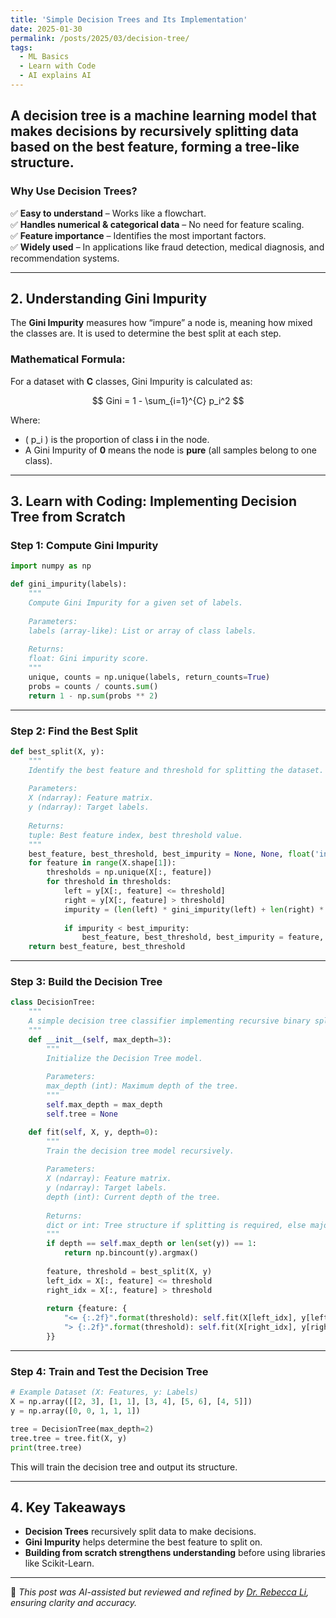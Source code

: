 ```yaml
---
title: 'Simple Decision Trees and Its Implementation'
date: 2025-01-30
permalink: /posts/2025/03/decision-tree/
tags:
  - ML Basics
  - Learn with Code
  - AI explains AI
---
```


A **decision tree** is a machine learning model that makes decisions by recursively splitting data based on the best feature, forming a tree-like structure.
---

### **Why Use Decision Trees?**
✅ **Easy to understand** – Works like a flowchart.  
✅ **Handles numerical & categorical data** – No need for feature scaling.  
✅ **Feature importance** – Identifies the most important factors.  
✅ **Widely used** – In applications like fraud detection, medical diagnosis, and recommendation systems.

---
## **2. Understanding Gini Impurity**
The **Gini Impurity** measures how “impure” a node is, meaning how mixed the classes are. It is used to determine the best split at each step.

### **Mathematical Formula:**
For a dataset with **C** classes, Gini Impurity is calculated as:

$$ Gini = 1 - \sum_{i=1}^{C} p_i^2 $$

Where:
- \( p_i \) is the proportion of class **i** in the node.
- A Gini Impurity of **0** means the node is **pure** (all samples belong to one class).

---
## **3. Learn with Coding: Implementing Decision Tree from Scratch**

### **Step 1: Compute Gini Impurity**
```python
import numpy as np

def gini_impurity(labels):
    """
    Compute Gini Impurity for a given set of labels.
    
    Parameters:
    labels (array-like): List or array of class labels.
    
    Returns:
    float: Gini impurity score.
    """
    unique, counts = np.unique(labels, return_counts=True)
    probs = counts / counts.sum()
    return 1 - np.sum(probs ** 2)
```

---
### **Step 2: Find the Best Split**
```python
def best_split(X, y):
    """
    Identify the best feature and threshold for splitting the dataset.
    
    Parameters:
    X (ndarray): Feature matrix.
    y (ndarray): Target labels.
    
    Returns:
    tuple: Best feature index, best threshold value.
    """
    best_feature, best_threshold, best_impurity = None, None, float('inf')
    for feature in range(X.shape[1]):
        thresholds = np.unique(X[:, feature])
        for threshold in thresholds:
            left = y[X[:, feature] <= threshold]
            right = y[X[:, feature] > threshold]
            impurity = (len(left) * gini_impurity(left) + len(right) * gini_impurity(right)) / len(y)
            
            if impurity < best_impurity:
                best_feature, best_threshold, best_impurity = feature, threshold, impurity
    return best_feature, best_threshold
```

---
### **Step 3: Build the Decision Tree**
```python
class DecisionTree:
    """
    A simple decision tree classifier implementing recursive binary splits.
    """
    def __init__(self, max_depth=3):
        """
        Initialize the Decision Tree model.
        
        Parameters:
        max_depth (int): Maximum depth of the tree.
        """
        self.max_depth = max_depth
        self.tree = None

    def fit(self, X, y, depth=0):
        """
        Train the decision tree model recursively.
        
        Parameters:
        X (ndarray): Feature matrix.
        y (ndarray): Target labels.
        depth (int): Current depth of the tree.
        
        Returns:
        dict or int: Tree structure if splitting is required, else majority class.
        """
        if depth == self.max_depth or len(set(y)) == 1:
            return np.bincount(y).argmax()
        
        feature, threshold = best_split(X, y)
        left_idx = X[:, feature] <= threshold
        right_idx = X[:, feature] > threshold
        
        return {feature: {
            "<= {:.2f}".format(threshold): self.fit(X[left_idx], y[left_idx], depth + 1),
            "> {:.2f}".format(threshold): self.fit(X[right_idx], y[right_idx], depth + 1)
        }}
```

---
### **Step 4: Train and Test the Decision Tree**
```python
# Example Dataset (X: Features, y: Labels)
X = np.array([[2, 3], [1, 1], [3, 4], [5, 6], [4, 5]])
y = np.array([0, 0, 1, 1, 1])

tree = DecisionTree(max_depth=2)
tree.tree = tree.fit(X, y)
print(tree.tree)
```
This will train the decision tree and output its structure.

---
## **4. Key Takeaways**
- **Decision Trees** recursively split data to make decisions.
- **Gini Impurity** helps determine the best feature to split on.
- **Building from scratch strengthens understanding** before using libraries like Scikit-Learn.

---
🤖 *This post was AI-assisted but reviewed and refined by [Dr. Rebecca Li](https://xiaoyang-rebecca.github.io/), ensuring clarity and accuracy.*

